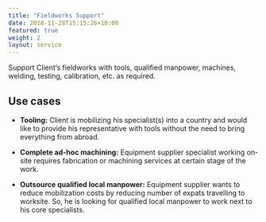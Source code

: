 ```yaml
---
title: "Fieldworks Support"
date: 2018-11-28T15:15:26+10:00
featured: true
weight: 2
layout: service
---
```


Support Client’s fieldworks with tools, qualified manpower, machines, welding, testing, calibration, etc. as required.

## Use cases
- **Tooling:** Client is mobilizing his specialist(s) into a country and would like to provide his representative with tools without the need to bring everything from abroad.

- **Complete ad-hoc machining:** Equipment supplier specialist working on-site requires fabrication or machining services at certain stage of the work.

- **Outsource qualified local manpower:** Equipment supplier wants to reduce mobilization costs by reducing number of expats travelling to worksite. So, he is looking for qualified local manpower to work next to his core specialists.